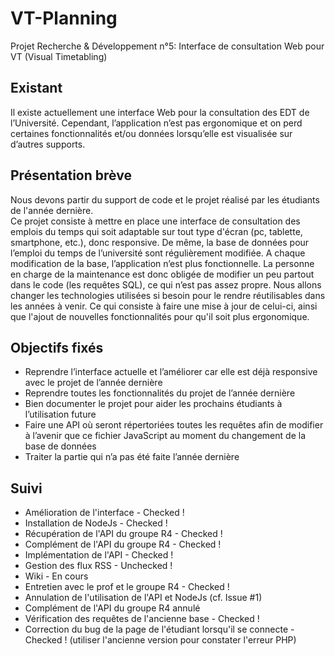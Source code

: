 # VT-Planning
Projet Recherche &amp; Développement n°5: Interface de consultation Web pour VT (Visual Timetabling)


## Existant  
Il existe actuellement une interface Web pour la consultation des EDT de l’Université. 
Cependant, l’application n’est pas ergonomique et on perd certaines fonctionnalités et/ou données lorsqu’elle est visualisée sur d’autres supports. 
## Présentation brève  
Nous devons partir du support de code et le projet réalisé par les étudiants de l'année dernière.  
Ce projet consiste à mettre en place une interface de consultation des emplois du temps qui soit adaptable sur tout type d'écran (pc, tablette, smartphone, etc.), donc responsive. 
De même, la base de données pour l’emploi du temps de l’université sont régulièrement modifiée. A chaque modification de la base, l’application n’est plus fonctionnelle. La personne en charge de la maintenance est donc obligée de modifier un peu partout dans le code (les requêtes SQL), ce qui n’est pas assez propre. 
Nous allons changer les technologies utilisées si besoin pour le rendre réutilisables dans les années à venir. Ce qui consiste à faire une mise à jour de celui-ci, ainsi que l'ajout de nouvelles fonctionnalités pour qu'il soit plus ergonomique. 

  
## Objectifs fixés  
 - Reprendre l’interface actuelle et l’améliorer car elle est déjà responsive avec le projet de l’année dernière 
 - Reprendre toutes les fonctionnalités du projet de l’année dernière  
 - Bien documenter le projet pour aider les prochains étudiants à l’utilisation future 
 - Faire une API où seront répertoriées toutes les requêtes afin de modifier à l’avenir que ce fichier JavaScript au moment du changement de la base de données 
 -  Traiter la partie qui n’a pas été faite l’année dernière 

## Suivi
 - Amélioration de l'interface - Checked !
 - Installation de NodeJs - Checked !
 - Récupération de l'API du groupe R4  - Checked !
 - Complément de l'API du groupe R4 - Checked ! 
 - Implémentation de l'API - Checked !  
 - Gestion des flux RSS - Unchecked ! 
 - Wiki - En cours
 - Entretien avec le prof et le groupe R4 - Checked ! 
 - Annulation de l'utilisation de l'API et NodeJs (cf. Issue #1)
 - Complément de l'API du groupe R4 annulé 
 - Vérification des requêtes de l'ancienne base - Checked ! 
 - Correction du bug de la page de l'étudiant lorsqu'il se connecte - Checked ! (utiliser l'ancienne version pour constater l'erreur PHP)
